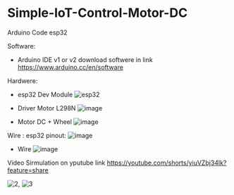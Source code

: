 # Simple-IoT-Control-Motor-DC
Arduino Code esp32

Software:
- Arduino IDE v1 or v2 
  download softwere in link https://www.arduino.cc/en/software

Hardwere:
- esp32 Dev Module
![esp32](https://github.com/pvincent21/Simple-IoT-Control-Motor-DC/assets/88431038/2d7af384-101d-4036-9eb6-cbf7beebd4c2)

- Driver Motor L298N
![image](https://github.com/pvincent21/Simple-IoT-Control-Motor-DC/assets/88431038/5e1c1a46-5da2-412a-88c6-a4205092b5bc)

- Motor DC + Wheel
![image](https://github.com/pvincent21/Simple-IoT-Control-Motor-DC/assets/88431038/a517a02c-cf8d-4384-8a71-7b5d49d78a98)

Wire :
  esp32 pinout:
![image](https://github.com/pvincent21/Simple-IoT-Control-Motor-DC/assets/88431038/e1e8acee-52a8-4c8f-b833-32ac0c69513e)
- Wire
![image](https://github.com/pvincent21/Simple-IoT-Control-Motor-DC/assets/88431038/04fbdb62-eebb-4152-a64d-03e084258313)

Video Sirmulation on yputube link https://youtube.com/shorts/yiuVZbj34lk?feature=share 

![2](https://github.com/user-attachments/assets/535e8ab4-e21f-4520-823c-ac3166abe5b4), ![3](https://github.com/user-attachments/assets/6d5a36af-14b2-4e68-9692-cc8dc0c46050)

